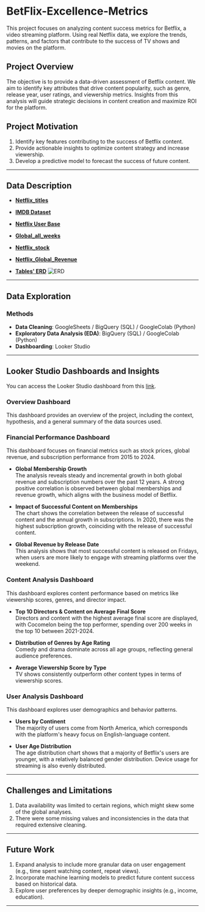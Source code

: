 # **BetFlix-Excellence-Metrics**

This project focuses on analyzing content success metrics for Betflix, a video streaming platform. Using real Netflix data, we explore the trends, patterns, and factors that contribute to the success of TV shows and movies on the platform.

## **Project Overview**

The objective is to provide a data-driven assessment of Betflix content. We aim to identify key attributes that drive content popularity, such as genre, release year, user ratings, and viewership metrics. Insights from this analysis will guide strategic decisions in content creation and maximize ROI for the platform.

## **Project Motivation**

1. Identify key features contributing to the success of Betflix content.
2. Provide actionable insights to optimize content strategy and increase viewership.
3. Develop a predictive model to forecast the success of future content.

---

## **Data Description**

- [**Netflix_titles**](https://www.kaggle.com/datasets/paramvir705/netflix-dataset)
- [**IMDB Dataset**](https://docs.google.com/spreadsheets/d/1MnhUFfkANskF_f-JHaWFxpIJPppSrqrY8R05s-A84fQ/edit?gid=1971309909#gid=1971309909)
- [**Netflix User Base**](https://www.kaggle.com/datasets/arnavsmayan/netflix-userbase-dataset/data)
- [**Global_all_weeks**](https://docs.google.com/spreadsheets/d/198DZVpLAxUZDBlGA5cMYl3-bIJQAdm9h/edit?usp=sharing&ouid=106503551153519138225&rtpof=true&sd=true)
- [**Netflix_stock**](https://www.kaggle.com/datasets/mayankanand2701/netflix-stock-price-dataset)
- [**Netflix_Global_Revenue**](https://www.kaggle.com/datasets/adnananam/netflix-revenue-and-usage-statistics/data)

- [**Tables' ERD**](https://lucid.app/lucidchart/5c148e6c-b7a1-41d5-8d01-31189a4c7e86/edit?page=0_0&invitationId=inv_488da03f-fd0f-4428-8153-a8e92569e2d3#)
![ERD](https://github.com/user-attachments/assets/f05dedba-bba2-49e3-a4d7-8a8a1d08483d)

---

## **Data Exploration**

### **Methods**
- **Data Cleaning**: GoogleSheets / BigQuery (SQL) / GoogleColab (Python)
- **Exploratory Data Analysis (EDA)**: BigQuery (SQL) / GoogleColab (Python)
- **Dashboarding**: Looker Studio

---

## **Looker Studio Dashboards and Insights**

You can access the Looker Studio dashboard from this [link](https://lookerstudio.google.com/u/0/reporting/82a09ffe-b1fc-4b3f-b2db-fb27591a300f/page/p_dh00duy3kd/edit).

### **Overview Dashboard**

This dashboard provides an overview of the project, including the context, hypothesis, and a general summary of the data sources used.

### **Financial Performance Dashboard**

This dashboard focuses on financial metrics such as stock prices, global revenue, and subscription performance from 2015 to 2024.

- **Global Membership Growth**  
  The analysis reveals steady and incremental growth in both global revenue and subscription numbers over the past 12 years. A strong positive correlation is observed between global memberships and revenue growth, which aligns with the business model of Betflix.

- **Impact of Successful Content on Memberships**  
  The chart shows the correlation between the release of successful content and the annual growth in subscriptions. In 2020, there was the highest subscription growth, coinciding with the release of successful content.

- **Global Revenue by Release Date**  
  This analysis shows that most successful content is released on Fridays, when users are more likely to engage with streaming platforms over the weekend.

### **Content Analysis Dashboard**

This dashboard explores content performance based on metrics like viewership scores, genres, and director impact.

- **Top 10 Directors & Content on Average Final Score**  
  Directors and content with the highest average final score are displayed, with Cocomelon being the top performer, spending over 200 weeks in the top 10 between 2021-2024.

- **Distribution of Genres by Age Rating**  
  Comedy and drama dominate across all age groups, reflecting general audience preferences.

- **Average Viewership Score by Type**  
  TV shows consistently outperform other content types in terms of viewership scores.

### **User Analysis Dashboard**

This dashboard explores user demographics and behavior patterns.

- **Users by Continent**  
  The majority of users come from North America, which corresponds with the platform's heavy focus on English-language content.

- **User Age Distribution**  
  The age distribution chart shows that a majority of Betflix's users are younger, with a relatively balanced gender distribution. Device usage for streaming is also evenly distributed.

---

## **Challenges and Limitations**

1. Data availability was limited to certain regions, which might skew some of the global analyses.
2. There were some missing values and inconsistencies in the data that required extensive cleaning.

---

## **Future Work**

1. Expand analysis to include more granular data on user engagement (e.g., time spent watching content, repeat views).
2. Incorporate machine learning models to predict future content success based on historical data.
3. Explore user preferences by deeper demographic insights (e.g., income, education).

---

